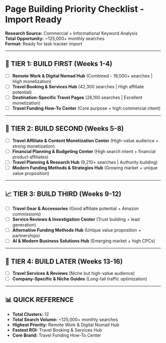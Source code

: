# Page Building Priority Checklist - Import Ready

**Research Source:** Commercial + Informational Keyword Analysis  
**Total Opportunity:** ~125,000+ monthly searches  
**Format:** Ready for task tracker import  

---

## 🚀 **TIER 1: BUILD FIRST (Weeks 1-4)**

- [ ] **Remote Work & Digital Nomad Hub** (Combined - 19,000+ searches | High monetization)
- [ ] **Travel Booking & Services Hub** (42,300 searches | High affiliate potential)  
- [ ] **Destination-Specific Travel Pages** (26,100 searches | Excellent monetization)
- [ ] **Travel Funding How-To Center** (Core purpose + high commercial intent)

---

## 🎯 **TIER 2: BUILD SECOND (Weeks 5-8)**

- [ ] **Travel Affiliate & Content Monetization Center** (High-value audience + strong monetization)
- [ ] **Financial Planning & Budgeting Center** (High search intent + financial product affiliates)
- [ ] **Travel Planning & Research Hub** (9,210+ searches | Authority building)
- [ ] **Modern Funding Methods & Strategies Hub** (Growing market + unique value proposition)

---

## 📈 **TIER 3: BUILD THIRD (Weeks 9-12)**

- [ ] **Travel Gear & Accessories** (Good affiliate potential + Amazon commissions)
- [ ] **Service Reviews & Investigation Center** (Trust building + lead generation)
- [ ] **Alternative Funding Methods Hub** (Unique value proposition + partnerships)
- [ ] **AI & Modern Business Solutions Hub** (Emerging market + high CPCs)

---

## 🔧 **TIER 4: BUILD LATER (Weeks 13-16)**

- [ ] **Travel Services & Reviews** (Niche but high-value audience)
- [ ] **Company-Specific & Niche Guides** (Long-tail traffic optimization)

---

## 📊 **QUICK REFERENCE**
- **Total Clusters:** 12
- **Total Search Volume:** ~125,000+ monthly searches
- **Highest Priority:** Remote Work & Digital Nomad Hub
- **Fastest ROI:** Travel Booking & Services Hub
- **Core Brand:** Travel Funding How-To Center 